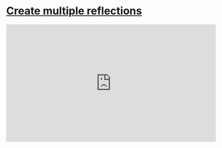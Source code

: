 # [Create multiple reflections](/wilcom-docs/Summary/summary_-_edit/Create_multiple_reflections)

<iframe src="https://www.youtube.com/embed/bnus8J1z4Ec" frameborder="0" 
      allow="accelerometer; autoplay; clipboard-write; encrypted-media; gyroscope; picture-in-picture" 
      allowfullscreen="" style="width: 560px; height: 315px;">
</iframe>

